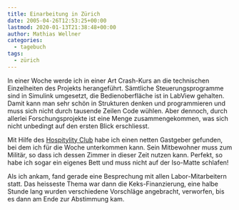 ```yaml
---
title: Einarbeitung in Zürich
date: 2005-04-26T12:53:25+00:00
lastmod: 2020-01-13T21:38:48+00:00
author: Mathias Wellner
categories:
  - tagebuch
tags:
  - zürich
---
```

In einer Woche werde ich in einer Art Crash-Kurs an die technischen Einzelheiten des Projekts herangeführt. Sämtliche Steuerungsprogramme sind in Simulink umgesetzt, die Bedienoberfläche ist in LabView gehalten. Damit kann man sehr schön in Strukturen denken und programmieren und muss sich nicht durch tausende Zeilen Code wühlen. Aber dennoch, durch allerlei Forschungsprojekte ist eine Menge zusammengekommen, was sich nicht unbedingt auf den ersten Blick erschliesst.
  
Mit Hilfe des <a href="http://www.hospitalityclub.org">Hospitylity Club</a> habe ich einen netten Gastgeber gefunden, bei dem ich für die Woche unterkommen kann. Sein Mitbewohner muss zum Militär, so dass ich dessen Zimmer in dieser Zeit nutzen kann. Perfekt, so habe ich sogar ein eigenes Bett und muss nicht auf der Iso-Matte schlafen!

Als ich ankam, fand gerade eine Besprechung mit allen Labor-Mitarbeitern statt. Das heisseste Thema war dann die Keks-Finanzierung, eine halbe Stunde lang wurden verschiedene Vorschläge angebracht, verworfen, bis es dann am Ende zur Abstimmung kam.
